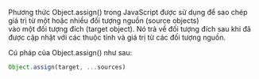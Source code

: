 Phương thức Object.assign() trong JavaScript được sử dụng để sao chép giá trị từ một hoặc nhiều đối tượng nguồn (source objects)  
vào một đối tượng đích (target object). Nó trả về đối tượng đích sau khi đã được cập nhật với các thuộc tính và giá trị từ các đối tượng nguồn.  

Cú pháp của Object.assign() như sau:
```js
Object.assign(target, ...sources)
```
